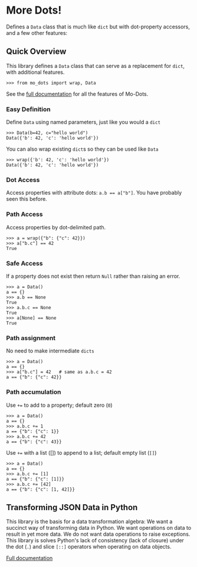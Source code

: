 
# More Dots!

Defines a `Data` class that is much like `dict` but with dot-property accessors, and a few other features: 

## Quick Overview

This library defines a `Data` class that can serve as a replacement for `dict`, with additional features. 

    >>> from mo_dots import wrap, Data

See the [full documentation](https://github.com/klahnakoski/mo-dots/tree/dev/docs) for all the features of Mo-Dots.  

### Easy Definition

Define `Data` using named parameters, just like you would a `dict`

    >>> Data(b=42, c="hello world")
    Data({'b': 42, 'c': 'hello world'})

You can also wrap existing `dict`s so they can be used like `Data`

    >>> wrap({'b': 42, 'c': 'hello world'})
    Data({'b': 42, 'c': 'hello world'})

### Dot Access

Access properties with attribute dots: `a.b == a["b"]`. You have probably seen this before.

### Path Access

Access properties by dot-delimited path.

	>>> a = wrap({"b": {"c": 42}})
	>>> a["b.c"] == 42
	True

### Safe Access

If a property does not exist then return `Null` rather than raising an error.

	>>> a = Data()
	a == {}
	>>> a.b == None
	True
	>>> a.b.c == None
	True
	>>> a[None] == None
	True

### Path assignment

No need to make intermediate `dicts`

    >>> a = Data()
    a == {}
    >>> a["b.c"] = 42   # same as a.b.c = 42
    a == {"b": {"c": 42}}

### Path accumulation

Use `+=` to add to a property; default zero (`0`)

    >>> a = Data()
    a == {}
    >>> a.b.c += 1
    a == {"b": {"c": 1}}
    >>> a.b.c += 42
    a == {"b": {"c": 43}}

Use `+=` with a list ([]) to append to a list; default empty list (`[]`)

    >>> a = Data()
    a == {}
    >>> a.b.c += [1]
    a == {"b": {"c": [1]}}
    >>> a.b.c += [42]
    a == {"b": {"c": [1, 42]}}


## Transforming JSON Data in Python

This library is the basis for a data transformation algebra: We want a succinct way of transforming data in Python. We want operations on data to result in yet more data. We do not want data operations to raise exceptions. This library is solves Python's lack of consistency (lack of closure) under the dot (`.`) and slice `[::]` operators when operating on data objects. 

[Full documentation](https://github.com/klahnakoski/mo-dots/tree/dev/docs)

